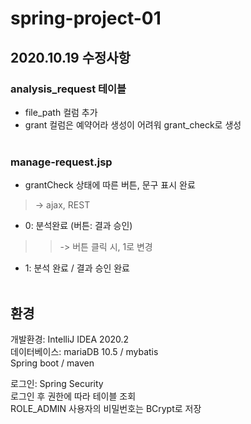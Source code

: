 # spring-project-01

## 2020.10.19 수정사항

### analysis_request 테이블<br>
- file_path 컬럼 추가<br>
- grant 컬럼은 예약어라 생성이 어려워 grant_check로 생성<br><br>

### manage-request.jsp<br>
- grantCheck 상태에 따른 버튼, 문구 표시 완료<br>
> -> ajax, REST<br>
- 0: 분석완료 (버튼: 결과 승인)<br>
>> -> 버튼 클릭 시, 1로 변경<br>
- 1: 분석 완료 / 결과 승인 완료<br><br>


## 환경
개발환경: IntelliJ IDEA 2020.2 <br>
데이터베이스: mariaDB 10.5 / mybatis <br>
Spring boot / maven <br>

로그인: Spring Security <br>
로그인 후 권한에 따라 테이블 조회 <br>
ROLE_ADMIN 사용자의 비밀번호는 BCrypt로 저장
